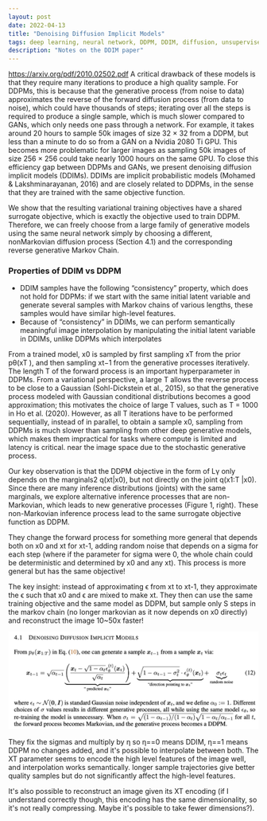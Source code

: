 ```yaml
---
layout: post
date: 2022-04-13
title: "Denoising Diffusion Implicit Models"
tags: deep learning, neural network, DDPM, DDIM, diffusion, unsupervised learning, paper, GLIDE, OpenAI, generative
description: "Notes on the DDIM paper"
---
```


<https://arxiv.org/pdf/2010.02502.pdf>
A critical drawback of these models is that they require many iterations to produce a high quality
sample. For DDPMs, this is because that the generative process (from noise to data) approximates
the reverse of the forward diffusion process (from data to noise), which could have thousands of
steps; iterating over all the steps is required to produce a single sample, which is much slower
compared to GANs, which only needs one pass through a network. For example, it takes around 20
hours to sample 50k images of size 32 × 32 from a DDPM, but less than a minute to do so from
a GAN on a Nvidia 2080 Ti GPU. This becomes more problematic for larger images as sampling
50k images of size 256 × 256 could take nearly 1000 hours on the same GPU.
To close this efficiency gap between DDPMs and GANs, we present denoising diffusion implicit
models (DDIMs). DDIMs are implicit probabilistic models (Mohamed & Lakshminarayanan, 2016)
and are closely related to DDPMs, in the sense that they are trained with the same objective function.

We show that the resulting variational training objectives have a shared surrogate objective,
which is exactly the objective used to train DDPM. Therefore, we can freely choose from a large
family of generative models using the same neural network simply by choosing a different, nonMarkovian diffusion process (Section 4.1) and the corresponding reverse generative Markov Chain.

### Properties of DDIM vs DDPM
- DDIM samples have the following “consistency” property, which does not hold for DDPMs: if we start with the same initial latent variable and generate
several samples with Markov chains of various lengths, these samples would have similar high-level
features. 
- Because of “consistency” in DDIMs, we can perform semantically meaningful image
interpolation by manipulating the initial latent variable in DDIMs, unlike DDPMs which interpolates


From a trained model, x0 is sampled by first sampling xT from the prior pθ(xT ), and then sampling
xt−1 from the generative processes iteratively.
The length T of the forward process is an important hyperparameter in DDPMs. From a variational
perspective, a large T allows the reverse process to be close to a Gaussian (Sohl-Dickstein et al.,
2015), so that the generative process modeled with Gaussian conditional distributions becomes a
good approximation; this motivates the choice of large T values, such as T = 1000 in Ho et al.
(2020). However, as all T iterations have to be performed sequentially, instead of in parallel, to obtain a sample x0, sampling from DDPMs is much slower than sampling from other deep generative
models, which makes them impractical for tasks where compute is limited and latency is critical.
near the image space due to the stochastic generative process.


Our key observation is that the DDPM objective in the form of Lγ only depends on the marginals2
q(xt|x0), but not directly on the joint q(x1:T |x0). Since there are many inference distributions
(joints) with the same marginals, we explore alternative inference processes that are non-Markovian,
which leads to new generative processes (Figure 1, right). These non-Markovian inference process
lead to the same surrogate objective function as DDPM.

They change the forward process for something more general that depends both on x0 and xt for xt-1, adding random noise that depends on a sigma for each step (where if the parameter for sigma were 0, the whole chain could be deterministic and determined by x0 and any xt). This process is more general but has the same objective!

The key insight: instead of approximating ϵ from xt to xt-1, they approximate the ϵ such that x0 and ϵ are mixed to make xt. They then can use the same training objective and the same model as DDPM, but sample only S steps in the markov chain (no longer markovian as it now depends on x0 directly) and reconstruct the image 10~50x faster!

![](image/ddim-12.png)

They fix the sigmas and multiply by η so η==0 means DDIM, η==1 means DDPM no changes added, and it's possible to interpolate between both.
The XT parameter seems to encode the high level features of the image well, and interpolation works semantically. longer sample trajectories give better quality samples but
do not significantly affect the high-level features.

It's also possible to reconstruct an image given its XT encoding (if I understand correctly though, this encoding has the same dimensionality, so it's not really compressing. Maybe it's possible to take fewer dimensions?).
